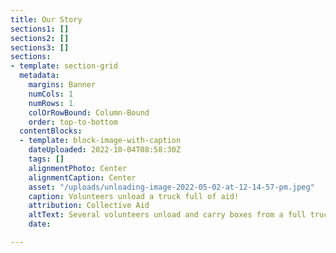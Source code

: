 ```yaml
---
title: Our Story
sections1: []
sections2: []
sections3: []
sections:
- template: section-grid
  metadata:
    margins: Banner
    numCols: 1
    numRows: 1
    colOrRowBound: Column-Bound
    order: top-to-bottom
  contentBlocks:
  - template: block-image-with-caption
    dateUploaded: 2022-10-04T08:58:30Z
    tags: []
    alignmentPhoto: Center
    alignmentCaption: Center
    asset: "/uploads/unloading-image-2022-05-02-at-12-14-57-pm.jpeg"
    caption: Volunteers unload a truck full of aid!
    attribution: Collective Aid
    altText: Several volunteers unload and carry boxes from a full truck to a warehouse.
    date: 

---
```

